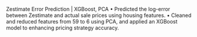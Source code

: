 Zestimate Error Prediction | XGBoost, PCA
•	Predicted the log-error between Zestimate and actual sale prices using housing features.
•	Cleaned and reduced features from 59 to 6 using PCA, and applied an XGBoost model to enhancing pricing strategy accuracy.
